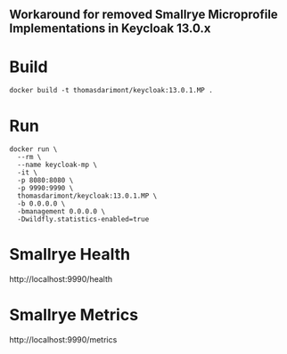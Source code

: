 Workaround for removed Smallrye Microprofile Implementations in Keycloak 13.0.x
---

# Build
```
docker build -t thomasdarimont/keycloak:13.0.1.MP . 
```

# Run
```
docker run \
  --rm \
  --name keycloak-mp \
  -it \
  -p 8080:8080 \
  -p 9990:9990 \
  thomasdarimont/keycloak:13.0.1.MP \
  -b 0.0.0.0 \
  -bmanagement 0.0.0.0 \
  -Dwildfly.statistics-enabled=true
```

# Smallrye Health
http://localhost:9990/health

# Smallrye Metrics
http://localhost:9990/metrics